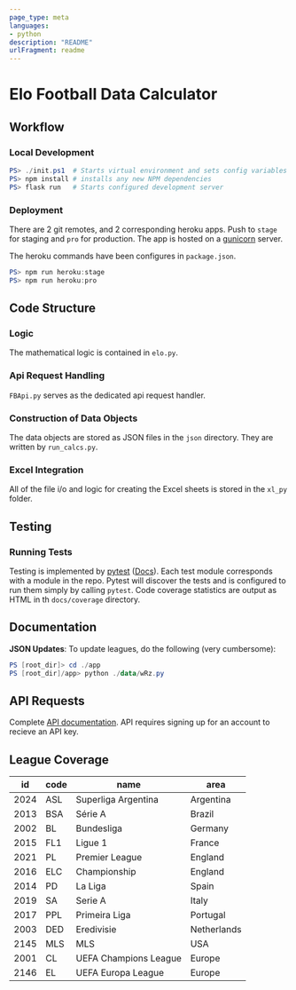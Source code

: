 ```yaml
---
page_type: meta
languages:
- python
description: "README"
urlFragment: readme
---
```

# Elo Football Data Calculator

## Workflow

### Local Development

```powershell
PS> ./init.ps1  # Starts virtual environment and sets config variables
PS> npm install # installs any new NPM dependencies
PS> flask run   # Starts configured development server
```

### Deployment

There are 2 git remotes, and 2 corresponding heroku apps. Push to `stage` for staging and `pro` for production.
The app is hosted on a [gunicorn](https://gunicorn.org/) server.

The heroku commands have been configures in `package.json`.

```powershell
PS> npm run heroku:stage
PS> npm run heroku:pro
```

## Code Structure

### Logic

The mathematical logic is contained in `elo.py`.

### Api Request Handling

`FBApi.py` serves as the dedicated api request handler.

### Construction of Data Objects

The data objects are stored as JSON files in the `json` directory. They are written by `run_calcs.py`.

### Excel Integration

All of the file i/o and logic for creating the Excel sheets is stored in the `xl_py` folder.

## Testing

### Running Tests

Testing is implemented by [pytest](https://github.com/pytest-dev/pytest) ([Docs](https://docs.pytest.org)).
Each test module corresponds with a module in the repo. Pytest will discover the tests and is configured to run
them simply by calling `pytest`. Code coverage statistics are output as HTML in th `docs/coverage` directory.

## Documentation

**JSON Updates**: To update leagues, do the following (very cumbersome):

```powershell
PS [root_dir]> cd ./app
PS [root_dir]/app> python ./data/wRz.py
```

## API Requests

Complete [API documentation](https://www.football-data.org/documentation/api). API requires signing up for an account
to recieve an API key.

## League Coverage

| id   | code | name                  | area        |
|------|------|-----------------------|-------------|
| 2024 | ASL  | Superliga Argentina   | Argentina   |
| 2013 | BSA  | Série A               | Brazil      |
| 2002 | BL   | Bundesliga            | Germany     |
| 2015 | FL1  | Ligue 1               | France      |
| 2021 | PL   | Premier League        | England     |
| 2016 | ELC  | Championship          | England     |
| 2014 | PD   | La Liga               | Spain       |
| 2019 | SA   | Serie A               | Italy       |
| 2017 | PPL  | Primeira Liga         | Portugal    |
| 2003 | DED  | Eredivisie            | Netherlands |
| 2145 | MLS  | MLS                   | USA         |
| 2001 | CL   | UEFA Champions League | Europe      |
| 2146 | EL   | UEFA Europa League    | Europe      |
